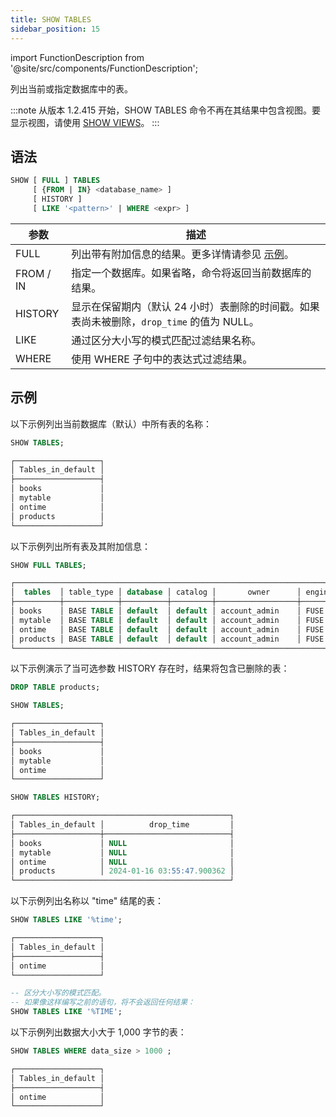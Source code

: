 ```yaml
---
title: SHOW TABLES
sidebar_position: 15
---
```

import FunctionDescription from '@site/src/components/FunctionDescription';

<FunctionDescription description="引入或更新: v1.2.415"/>

列出当前或指定数据库中的表。

:::note
从版本 1.2.415 开始，SHOW TABLES 命令不再在其结果中包含视图。要显示视图，请使用 [SHOW VIEWS](../05-view/show-views.md)。
:::

## 语法

```sql
SHOW [ FULL ] TABLES 
     [ {FROM | IN} <database_name> ] 
     [ HISTORY ] 
     [ LIKE '<pattern>' | WHERE <expr> ]
```

| 参数 | 描述                                                                                                                 |
|-----------|-----------------------------------------------------------------------------------------------------------------------------|
| FULL      | 列出带有附加信息的结果。更多详情请参见 [示例](#examples)。                                  |
| FROM / IN | 指定一个数据库。如果省略，命令将返回当前数据库的结果。                                |
| HISTORY   | 显示在保留期内（默认 24 小时）表删除的时间戳。如果表尚未被删除，`drop_time` 的值为 NULL。 |
| LIKE      | 通过区分大小写的模式匹配过滤结果名称。                                                   |
| WHERE     | 使用 WHERE 子句中的表达式过滤结果。                                                                |

## 示例

以下示例列出当前数据库（默认）中所有表的名称：

```sql
SHOW TABLES;

┌───────────────────┐
│ Tables_in_default │
├───────────────────┤
│ books             │
│ mytable           │
│ ontime            │
│ products          │
└───────────────────┘
```

以下示例列出所有表及其附加信息：

```sql
SHOW FULL TABLES;

┌──────────────────────────────────────────────────────────────────────────────────────────────────────────────────────────────────────────────────────────────────────────────────────────────────┐
│  tables  │ table_type │ database │ catalog │       owner      │ engine │ cluster_by │         create_time        │     num_rows     │     data_size    │ data_compressed_size │    index_size    │
├──────────┼────────────┼──────────┼─────────┼──────────────────┼────────┼────────────┼────────────────────────────┼──────────────────┼──────────────────┼──────────────────────┼──────────────────┤
│ books    │ BASE TABLE │ default  │ default │ account_admin    │ FUSE   │            │ 2024-01-16 03:53:15.354132 │                0 │                0 │                    0 │                0 │
│ mytable  │ BASE TABLE │ default  │ default │ account_admin    │ FUSE   │            │ 2024-01-16 03:53:27.968505 │                0 │                0 │                    0 │                0 │
│ ontime   │ BASE TABLE │ default  │ default │ account_admin    │ FUSE   │            │ 2024-01-16 03:53:42.052399 │                0 │                0 │                    0 │                0 │
│ products │ BASE TABLE │ default  │ default │ account_admin    │ FUSE   │            │ 2024-01-16 03:54:00.883985 │                0 │                0 │                    0 │                0 │
└──────────────────────────────────────────────────────────────────────────────────────────────────────────────────────────────────────────────────────────────────────────────────────────────────┘
```

以下示例演示了当可选参数 HISTORY 存在时，结果将包含已删除的表：

```sql
DROP TABLE products;

SHOW TABLES;

┌───────────────────┐
│ Tables_in_default │
├───────────────────┤
│ books             │
│ mytable           │
│ ontime            │
└───────────────────┘

SHOW TABLES HISTORY;

┌────────────────────────────────────────────────┐
│ Tables_in_default │          drop_time         │
├───────────────────┼────────────────────────────┤
│ books             │ NULL                       │
│ mytable           │ NULL                       │
│ ontime            │ NULL                       │
│ products          │ 2024-01-16 03:55:47.900362 │
└────────────────────────────────────────────────┘
```

以下示例列出名称以 "time" 结尾的表：

```sql
SHOW TABLES LIKE '%time';

┌───────────────────┐
│ Tables_in_default │
├───────────────────┤
│ ontime            │
└───────────────────┘

-- 区分大小写的模式匹配。
-- 如果像这样编写之前的语句，将不会返回任何结果：
SHOW TABLES LIKE '%TIME';
```

以下示例列出数据大小大于 1,000 字节的表：

```sql
SHOW TABLES WHERE data_size > 1000 ;

┌───────────────────┐
│ Tables_in_default │
├───────────────────┤
│ ontime            │
└───────────────────┘
```